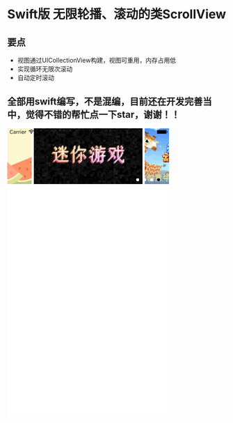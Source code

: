 # Swift版 无限轮播、滚动的类ScrollView


## 要点
  - 视图通过UICollectionView构建，视图可重用，内存占用低
  - 实现循环无限次滚动
  - 自动定时滚动


## 全部用swift编写，不是混编，目前还在开发完善当中，觉得不错的帮忙点一下star，谢谢！！

![iPhone 6](gif.gif "iPhone")
